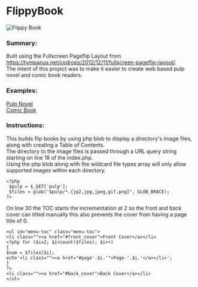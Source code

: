 # FlippyBook  
![Flippy Book](https://www.wpwebos.com/pulps/flippy.png "FlippyBook")
### Summary:  
Built using the Fullscreen Pageflip Layout from https://tympanus.net/codrops/2012/12/11/fullscreen-pageflip-layout/.  
The intent of this project was to make it easier to create web based pulp novel and comic book readers.    
### Examples:
[Pulp Novel](http://www.wpwebos.com/pulps/?pulp=fbi_detective_stories_v01_n03_1949_06)  
[Comic Book](http://www.wpwebos.com/pulps/?pulp=the_spirit_1946_01_06)
### Instructions:
This builds flip books by using php blob to display a directory's image files, along with creating a Table of Contents.  
The directory to the image files is passed through a URL query string starting on line 18 of the index.php.  
Using the php blob along with the wildcard file types array will only allow supported images within each directory.
   
``<?php``  
`` $pulp = $_GET['pulp'];``  
`` $files = glob("$pulp/*.{jp2,jpg,jpeg,gif,png}", GLOB_BRACE);``  
``?> ``  

On line 30 the TOC starts the incrementation at 2 so the front and back cover can titled manually this also prevents the cover from having a page title of 0.  

``<ul id="menu-toc" class="menu-toc">``  
``<li class=""><a href="#front_cover">Front Cover</a></li>``  
``<?php for ($i=2; $i<count($files); $i++)``  
``{``  
``$num = $files[$i];``  
``echo'<li class=""><a href="#page'.$i.'">Page-'.$i.'</a></li>';``  
``}``  
``?>``  
``<li class=""><a href="#back_cover">Back Cover</a></li>``  
``</ul>``
